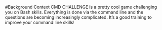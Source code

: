 #Background Context
CMD CHALLENGE is a pretty cool game challenging you on Bash skills. Everything is done via the command line and the questions are becoming increasingly complicated. It’s a good training to improve your command line skills!
